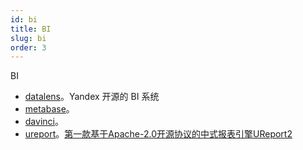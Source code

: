 ```yaml
---
id: bi
title: BI
slug: bi
order: 3
---
```


BI

* [datalens](https://github.com/datalens-tech/datalens)。Yandex 开源的 BI 系统
* [metabase](https://github.com/metabase/metabase)。
* [davinci](https://github.com/edp963/davinci)。
* [ureport](https://github.com/youseries/ureport)。[第一款基于Apache-2.0开源协议的中式报表引擎UReport2](https://mp.weixin.qq.com/s/IE9MbmVNszrPtU4c9MLL1w)

